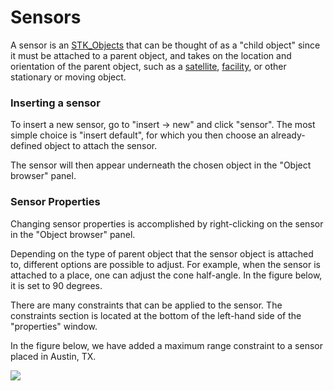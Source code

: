 # Sensors
A sensor is an [STK_Objects](STK_Objects.md) that can be thought of as a "child object" since it must be attached to a parent object, and takes on the location and orientation of the parent object, such as a [satellite](Satellite.md), [facility](Facility.md), or other stationary or moving object.

### Inserting a sensor
To insert a new sensor, go to "insert -> new" and click "sensor". The most simple choice is "insert default", for which you then choose an already-defined object to attach the sensor.

The sensor will then appear underneath the chosen object in the "Object browser" panel.

### Sensor Properties
Changing sensor properties is accomplished by right-clicking on the sensor in the "Object browser" panel.

Depending on the type of parent object that the sensor object is attached to, different options are possible to adjust. For example, when the sensor is attached to a place, one can adjust the cone half-angle. In the figure below, it is set to 90 degrees.

There are many constraints that can be applied to the sensor. The constraints section is located at the bottom of the left-hand side of the "properties" window.

In the figure below, we have added a maximum range constraint to a sensor placed in Austin, TX.

![](max_range_place_sensor.PNG)
